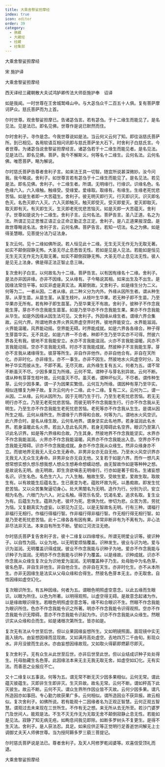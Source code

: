 ```yaml
---
title: 大乘舍黎娑担摩经
index: true
icon: editor
order: 39
category:
  - 佛藏
  - 大藏经
  - 经藏
  - 经集部
---
```


  大乘舍黎娑担摩经  

宋 施护译  

大乘舍黎娑担摩经  

西天译经三藏朝散大夫试鸿胪卿传法大师臣施护奉　诏译  

如是我闻。一时世尊在王舍城鹫峰山中。与大苾刍众千二百五十人俱。复有菩萨摩诃萨众。慈氏菩萨而为上首。  

尔时世尊。观舍黎娑担摩已。告诸苾刍言。若有苾刍。于十二缘生而能见了。是名见法。见是法已。即名见佛。世尊作是说已默然而住。  

尔时舍利子。寻作是念。今我世尊说如是法。当云何义云何了知。即往诣慈氏菩萨所。到已相见。各用软语互相问讯即与慈氏菩萨坐大石下。时舍利子白慈氏言。今者世尊。为诸苾刍说舍黎娑担摩经言。诸苾刍若于十二缘生而能见者。是名见法。见是法已。即名见佛。菩萨。我今不解斯义。何等名十二缘生。云何名法。云何名佛。唯愿菩萨。略为解说。  

尔时慈氏菩萨告尊者舍利子言。如来法王具一切智。随宜所说甚深微妙。汝今问我。我今略说。舍利子。如世尊言若有苾刍于十二缘生而能见了。是名见法。若见是法。即名见佛。舍利子。十二缘生者。所谓。无明缘行。行缘识。识缘名色。名色缘六入。六入缘触。触缘受。受缘爱。爱缘取。取缘有。有缘生。生缘老死忧悲苦恼。如是生者即一大苦蕴生。舍利子。彼无明灭即行灭。行灭即识灭。识灭即名色灭。名色灭即六入灭。六入灭即触灭。触灭即受灭。受灭即爱灭。爱灭即取灭。取灭即有灭。有灭即生灭。生灭即老死忧悲苦恼灭。如是灭即一大苦蕴灭。舍利子。世尊如是说为十二缘生。舍利子言。云何名法。菩萨告言。圣八正道。名之为法。所谓正见正思惟正语正业正命正勤正念正定。舍利子。是八正道果报涅盘。是故世尊略说名法。舍利子言。云何名佛。菩萨告言。若知一切法。名之为佛。如是得圣慧眼。见菩提分法乃证法身。  

复次云何。见十二缘如佛所说。若人恒见此十二缘。无生无灭无作无为无取无著。如实不颠倒寂静无怖。大圣无尽止息悉皆无性。若如是见是人见法。若能如是恒见无生无灭无作无为无取无著。如实不颠倒寂静无怖。大圣无尽止息见法无性。彼人是见无上法身。佛是得正法正智止息三昧。  

复次舍利子白言。以何故名为十二缘。菩萨告言。以有因有缘名十二缘。舍利子。是法亦非因非缘。亦非不因缘。又从缘有。子今略说其相。如来出生及不出生。是因缘法常住平等。如实非虚是真实法。离颠倒故。又舍利子。如是缘生分为二义。何等为二。一者从因。二者从缘。此二种义分为内外。外缘从因所生者。谓从种生芽。从芽生苗。从苗生茎。从茎生枝叶。从枝叶生华果。若无种子即不生苗。乃至华果亦无所有。若有种子即生苗茎。乃至华果无不有故。舍利子。彼种子不作念我能生芽。芽亦不作念我能生苗茎。如是乃至华亦不作念我能生果。果亦不作念我能从华生。如是外因缘从因生法可见。又舍利子。外因缘从缘生者。谓缘六界合集故。云何六界。所谓地界水界火界风界虚空界时界。彼地界能安立。水界能滋润。火界能温暖。风界能动摇。空界能无碍。时界能成就。如是六界各各缘合。种子得生芽苗华实。无不具足。如是六界一不合者。种即不生乃至华实亦不可得。然彼六界各无有我。彼地不言我能安立。水亦不言我能滋润。火亦不言我能温暖。风亦不言我能动摇。空亦不言我能无碍。时亦不言我能成就。然彼种子不言我能生芽。芽亦不言我从诸缘得生。彼芽等所生。非自作非他作。亦非自他合有。非自在天所化。亦非时化。亦非缘生。亦不一事生。亦非不因生。然彼地水火风虚空时分。及种子华实而彼从生。不即不离。无尽灭故。此外缘生复有五义。何者为五。谓不常不断虽灭不尽。少因多果互为所缘。云何不常。谓种子与芽名别异故。云何不断。谓从种有芽芽生枝叶故。云何虽灭不尽。虽灭者。谓种坏似灭。不尽者。谓传种生芽。云何少因多果。谓一子为因果实繁倍。云何互为所缘。谓因种有芽乃至华实。相似连镮复为种子故。复次云何内十二缘。此十二缘。复有二义。云何为二。谓一从因。二从缘。云何从因所为。因于无明乃生于行。乃至生老死忧悲苦恼。若无无明行亦不立。乃至无老死忧悲苦恼。而彼无明不作念我能生行。行亦不作念我从无明生。乃至生亦不作念我能生老死忧悲苦恼。老死等亦不作念我从生生。是谓从因所生之相。云何从缘所生。所谓缘于六界得和合故。何等为六。谓地水火风空识。此六界合时。是名从缘生故。云何名地界。谓身坚实此名地界。若身滋润此名水界。若身温暖此名火界。若出入息此名风界。若身无障碍此名空界。眼识乃至第八识此名识界。如是等六界缘和合故。乃生其身。然彼地界不作念我能坚实。水界亦不作念我能滋润。火界亦不作念我能温暖。风界亦不作念我能出入息。空界亦不作念我能无障碍。识亦不作念我能成就。身亦不作念我从众缘生。然非众缘身亦不立。而彼地界无我无人无众生无寿命。非男非女亦无自无他。乃至水火风空识界亦无我无人无众生无寿命。非男非女亦无自无他。又复若于如是六界。而作一想凡夫想常想实想久想乐想我想人想众生想寿命想蠕动想。由无智故作如是等种种之想。是故说名无明。由无明故。即生贪欲嗔恚无明缘行。行亦如是著于假名。生诸妄想名识。识生名色。名色生六入。六入生触。触故生受。受故生爱。爱故生取。取故生有。以有故能生后蕴名生。生已衰变为老。蕴败坏故为死。以愚痴故。即发生忧悲苦恼。又以众苦集聚逼切身心。处大黑闇名为无明。造作为行。分别为识。安立相为名色。六根门为六入。对尘名触。得苦乐名受。饥渴名爱。追求名取。复生业为有。后蕴生为生。蕴熟为老。彼坏为死。思惧为忧。惨切为悲。众苦为苦。劳扰为恼。又复翻真实为虚妄。以邪见为正见。以是无智故名无明。行有三种。谓福行非福行无相行。作福行得福行智。作非福行得非福行智。作无相行得无相行智。如是乃至老死忧悲苦恼。此十二缘各各有因有果。非常非断非有为不离有为。非心法非尽法非灭法。本来自有所生不断。譬如江河流注无绝。  

尔时慈氏菩萨复告舍利子言。彼十二缘复以四缘增长。所谓无明爱业识等。彼识种子。以自性为因。以业为地。以无明爱烦恼覆盖。识种发生。彼业与识为地。爱与识为滋润。无明覆盖识得成就。彼业不作念我能与识种子为地。爱亦不作念我能与识种子为滋润。无明亦不作念我能与识种子为覆盖。以是缘故。识种成就。识亦不作念我从众缘生复次业为识地爱为滋润。无明覆盖种子乃生。处母胎中为名色芽。彼名色芽。非自生非他生。非自他合生。亦非自在天生。亦非时化生。亦不从本所生。亦非无因缘生是法实从父母众缘和合得生。然彼名色芽本无主。亦无取舍。自性因缘如虚空幻化。  

复次眼识所生。有五种因缘。何者为五。谓眼色明照虚空意念。以此五缘而生眼识。以眼为所住。以色为所著。以明得观照。以虚空得无碍。是故意念起诸为作。以是缘故眼识得生。若眼色明照虚空意念等。缘不和合眼识不生。然眼不作念我能为眼识所住。色亦不作念我能令识之所著。明亦不作念我能令识得观照。空亦不作念我能令识无障碍。意亦不作念我能令识起为作。识亦不作念我能从众缘生。然眼识实从众缘和合而生。如是诸根次第所生。皆亦如是。  

复次无有法从今世至后世。但以业果因缘妄想所生。又如明镜照面。面现镜中实无面入镜内。由妄想因缘而显现故。又如满月高处虚空。去地四万二千由旬。影现众水。非月没彼而生此水。亦由妄想因缘故现。又如取火得薪即燃薪尽即灭。  

复次舍利子。无有众生从此世至后世。亦非后世至此世。但以业结成识种子处处得生。托母胎藏生名色芽。此因缘法本来无主无我无取无舍。如虚空如幻化。无有实法。而善恶之业报应不亡。  

又十二缘复以五事说。何等为五。谓无常不断无灭少因多果相似。云何无常。谓此蕴灭彼蕴生。灭即非生生即非灭。生灭异故。故名无常。云何不断。谓如秤高下此灭彼生。故云不断。云何不灭。谓众生界所作因业皆不灭故。云何少因多果。谓凡所造因亦如事田。专心勤力故获果广多。云何相似。谓所造因业不获异报。故云相似。复次舍利子。如佛所说。若有能观十二因缘者名为正观正智慧。云何正观五智慧。谓观过去未来现在三世所生。不作有无之想。来无所从去无所至。若沙门婆罗门及世间人。能观是法。不生不灭无作无为无取无舍不颠倒寂静止息无性。若能如是见法。寂静了知无病无疮。如眴息间我见即除。如断多罗树头不复更生。是得不生灭法。舍利子。是人获法忍。具足。如来应供正等正觉明行足善逝世间解无上士调御丈夫天人师佛世尊。当为授阿耨多罗三藐三菩提记。  

尔时慈氏菩萨说是法已。尊者舍利子。及天人阿修罗乾闼婆等。欢喜信受顶礼而退。  

大乘舍黎娑担摩经  
